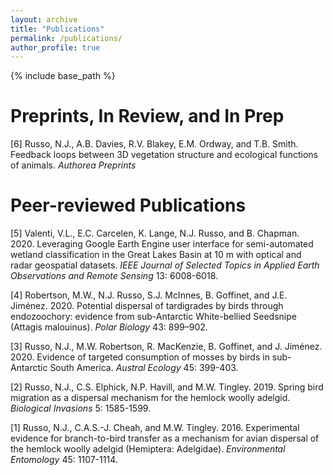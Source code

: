 ```yaml
---
layout: archive
title: "Publications"
permalink: /publications/
author_profile: true
---
```


{% include base_path %}

# Preprints, In Review, and In Prep

[6] Russo, N.J., A.B. Davies, R.V. Blakey, E.M. Ordway, and T.B. Smith. Feedback loops between 3D vegetation structure and ecological functions of animals. _Authorea Preprints_

# Peer-reviewed Publications

[5] Valenti, V.L., E.C. Carcelen, K. Lange, N.J. Russo, and B. Chapman. 2020. Leveraging Google Earth Engine user interface for semi-automated wetland classification in the Great Lakes Basin at 10 m with optical and radar geospatial datasets. _IEEE Journal of Selected Topics in Applied Earth Observations and Remote Sensing_ 13: 6008-6018. 

[4] Robertson, M.W., N.J. Russo, S.J. McInnes, B. Goffinet, and J.E. Jiménez. 2020. Potential dispersal of tardigrades by birds through endozoochory: evidence from sub-Antarctic White-bellied Seedsnipe (Attagis malouinus). _Polar Biology_ 43: 899–902.

[3] Russo, N.J., M.W. Robertson, R. MacKenzie, B. Goffinet, and J. Jiménez. 2020. Evidence of targeted consumption of mosses by birds in sub-Antarctic South America. _Austral Ecology_ 45: 399-403.

[2] Russo, N.J., C.S. Elphick, N.P. Havill, and M.W. Tingley. 2019. Spring bird migration as a dispersal mechanism for the hemlock woolly adelgid. _Biological Invasions_ 5: 1585-1599. 

[1] Russo, N.J., C.A.S.-J. Cheah, and M.W. Tingley. 2016. Experimental evidence for branch-to-bird transfer as a mechanism for avian dispersal of the hemlock woolly adelgid (Hemiptera: Adelgidae). _Environmental Entomology_ 45: 1107-1114.

